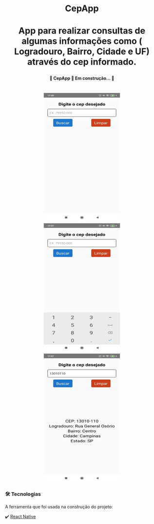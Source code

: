 <h1 align="center">CepApp</h1>

<h1 align="center">
<P>App para realizar consultas de algumas informações como ( Logradouro, Bairro, Cidade e UF) através do cep informado.</p>
</h1>

<h4 align="center"> 
	🚧  CepApp 🚀 Em construção...  🚧
</h4>

<h1 align="center">
  <img alt="CepApp" title="#CepApp"  width="250" height="420" src="./assets/foto1.webp" />
  <img alt="CepApp" title="#CepApp" width="250" height="420" src="./assets/foto2.webp" />
  <img alt="CepApp" title="#CepApp" width="250" height="420" src="./assets/foto3.webp" />
</h1>

### 🛠 Tecnologias

A ferramenta que foi usada na construção do projeto:

✔️ [React Native](https://reactnative.dev/)

